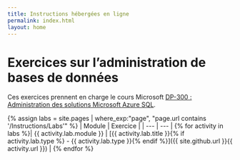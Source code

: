 ```yaml
---
title: Instructions hébergées en ligne
permalink: index.html
layout: home
---
```


# Exercices sur l’administration de bases de données

Ces exercices prennent en charge le cours Microsoft [DP-300 : Administration des solutions Microsoft Azure SQL](https://docs.microsoft.com/training/courses/dp-300t00).

{% assign labs = site.pages | where_exp:"page", "page.url contains '/Instructions/Labs'" %}
| Module | Exercice |
| --- | --- | 
{% for activity in labs  %}| {{ activity.lab.module }} | [{{ activity.lab.title }}{% if activity.lab.type %} - {{ activity.lab.type }}{% endif %}]({{ site.github.url }}{{ activity.url }}) |
{% endfor %}

